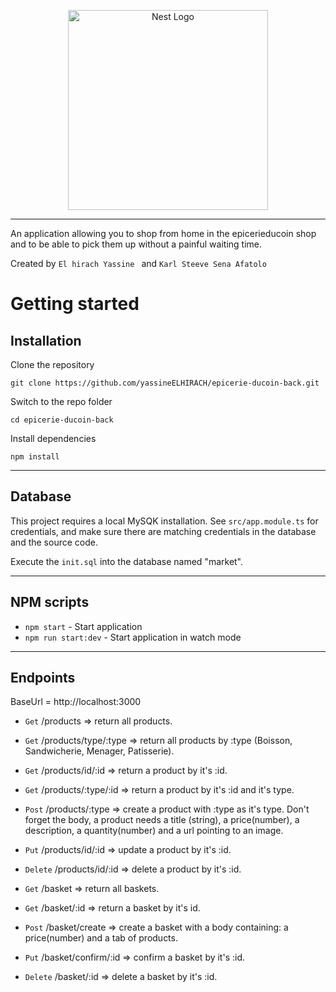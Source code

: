 <p align="center">
  <a href="http://nestjs.com/" target="blank"><img src="https://nestjs.com/img/logo_text.svg" width="320" alt="Nest Logo" /></a>
</p>


----------
An application allowing you to shop from home in the epicerieducoin shop and to be able to pick them up without a painful waiting time.

Created by `El hirach Yassine ` and `Karl Steeve Sena Afatolo`

# Getting started

## Installation

Clone the repository

    git clone https://github.com/yassineELHIRACH/epicerie-ducoin-back.git

Switch to the repo folder

    cd epicerie-ducoin-back
    
Install dependencies
    
    npm install

    
----------

## Database

This project requires a local MySQK installation. See `src/app.module.ts` for credentials, and make sure there are matching credentials in the database and the source code.

Execute the `init.sql` into the database named "market".

----------

## NPM scripts

- `npm start` - Start application
- `npm run start:dev` - Start application in watch mode

----------

## Endpoints

BaseUrl = http://localhost:3000

- `Get` /products  => return all products.
- `Get` /products/type/:type => return all products by :type (Boisson, Sandwicherie, Menager, Patisserie).
- `Get` /products/id/:id  => return a product by it's :id.
- `Get` /products/:type/:id => return a product by it's :id and it's type.

- `Post` /products/:type => create a product with :type as it's type. Don't forget the body, a product needs a title (string), a price(number), a description, a quantity(number) and a url pointing to an image.

- `Put` /products/id/:id => update a product by it's :id.
- `Delete` /products/id/:id => delete a product by it's :id.

- `Get` /basket => return all baskets.
- `Get` /basket/:id => return a basket by it's id.
- `Post` /basket/create => create a basket with a body containing: a price(number) and a tab of products.
- `Put` /basket/confirm/:id => confirm a basket by it's :id.
- `Delete` /basket/:id => delete a basket by it's :id. 
